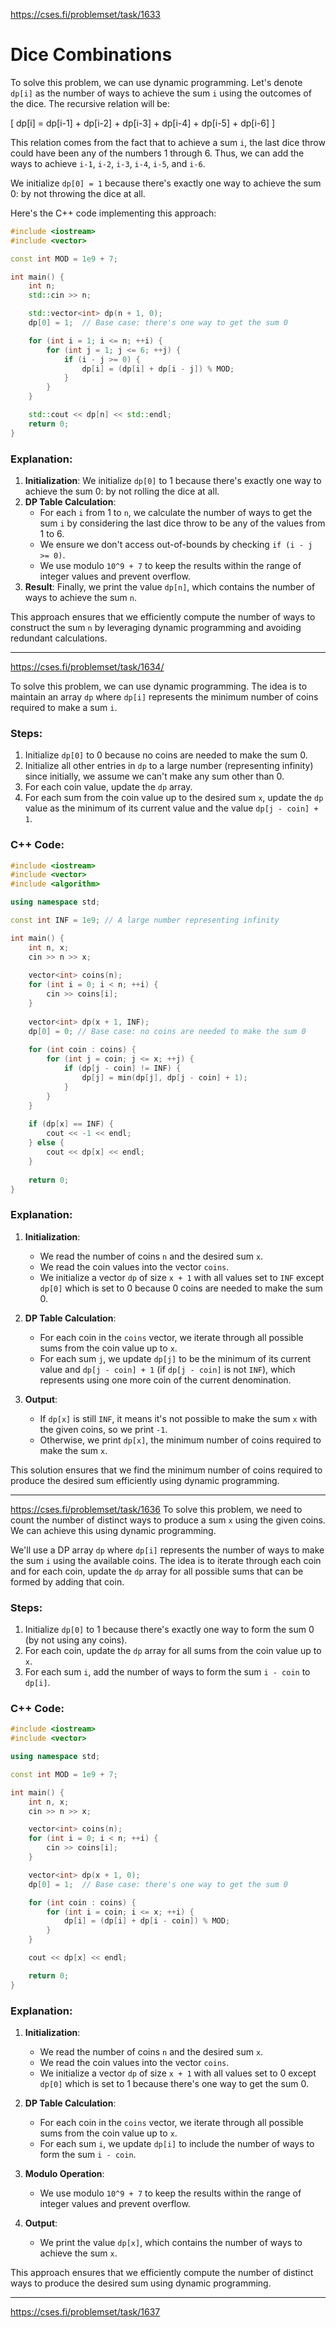 https://cses.fi/problemset/task/1633

Dice Combinations
=================
To solve this problem, we can use dynamic programming. Let's denote `dp[i]` as the number of ways to achieve the sum `i` using the outcomes of the dice. The recursive relation will be:

\[ dp[i] = dp[i-1] + dp[i-2] + dp[i-3] + dp[i-4] + dp[i-5] + dp[i-6] \]

This relation comes from the fact that to achieve a sum `i`, the last dice throw could have been any of the numbers 1 through 6. Thus, we can add the ways to achieve `i-1`, `i-2`, `i-3`, `i-4`, `i-5`, and `i-6`.

We initialize `dp[0] = 1` because there's exactly one way to achieve the sum 0: by not throwing the dice at all.

Here's the C++ code implementing this approach:

```cpp
#include <iostream>
#include <vector>

const int MOD = 1e9 + 7;

int main() {
    int n;
    std::cin >> n;

    std::vector<int> dp(n + 1, 0);
    dp[0] = 1;  // Base case: there's one way to get the sum 0

    for (int i = 1; i <= n; ++i) {
        for (int j = 1; j <= 6; ++j) {
            if (i - j >= 0) {
                dp[i] = (dp[i] + dp[i - j]) % MOD;
            }
        }
    }

    std::cout << dp[n] << std::endl;
    return 0;
}
```

### Explanation:
1. **Initialization**: We initialize `dp[0]` to 1 because there's exactly one way to achieve the sum 0: by not rolling the dice at all.
2. **DP Table Calculation**:
   - For each `i` from 1 to `n`, we calculate the number of ways to get the sum `i` by considering the last dice throw to be any of the values from 1 to 6.
   - We ensure we don't access out-of-bounds by checking `if (i - j >= 0)`.
   - We use modulo `10^9 + 7` to keep the results within the range of integer values and prevent overflow.
3. **Result**: Finally, we print the value `dp[n]`, which contains the number of ways to achieve the sum `n`.

This approach ensures that we efficiently compute the number of ways to construct the sum `n` by leveraging dynamic programming and avoiding redundant calculations.

---

https://cses.fi/problemset/task/1634/

To solve this problem, we can use dynamic programming. The idea is to maintain an array `dp` where `dp[i]` represents the minimum number of coins required to make a sum `i`.

### Steps:
1. Initialize `dp[0]` to 0 because no coins are needed to make the sum 0.
2. Initialize all other entries in `dp` to a large number (representing infinity) since initially, we assume we can't make any sum other than 0.
3. For each coin value, update the `dp` array.
4. For each sum from the coin value up to the desired sum `x`, update the `dp` value as the minimum of its current value and the value `dp[j - coin] + 1`.

### C++ Code:

```cpp
#include <iostream>
#include <vector>
#include <algorithm>

using namespace std;

const int INF = 1e9; // A large number representing infinity

int main() {
    int n, x;
    cin >> n >> x;
    
    vector<int> coins(n);
    for (int i = 0; i < n; ++i) {
        cin >> coins[i];
    }
    
    vector<int> dp(x + 1, INF);
    dp[0] = 0; // Base case: no coins are needed to make the sum 0
    
    for (int coin : coins) {
        for (int j = coin; j <= x; ++j) {
            if (dp[j - coin] != INF) {
                dp[j] = min(dp[j], dp[j - coin] + 1);
            }
        }
    }
    
    if (dp[x] == INF) {
        cout << -1 << endl;
    } else {
        cout << dp[x] << endl;
    }
    
    return 0;
}
```

### Explanation:
1. **Initialization**:
   - We read the number of coins `n` and the desired sum `x`.
   - We read the coin values into the vector `coins`.
   - We initialize a vector `dp` of size `x + 1` with all values set to `INF` except `dp[0]` which is set to 0 because 0 coins are needed to make the sum 0.

2. **DP Table Calculation**:
   - For each coin in the `coins` vector, we iterate through all possible sums from the coin value up to `x`.
   - For each sum `j`, we update `dp[j]` to be the minimum of its current value and `dp[j - coin] + 1` (if `dp[j - coin]` is not `INF`), which represents using one more coin of the current denomination.

3. **Output**:
   - If `dp[x]` is still `INF`, it means it's not possible to make the sum `x` with the given coins, so we print `-1`.
   - Otherwise, we print `dp[x]`, the minimum number of coins required to make the sum `x`.

This solution ensures that we find the minimum number of coins required to produce the desired sum efficiently using dynamic programming.

---

https://cses.fi/problemset/task/1636
To solve this problem, we need to count the number of distinct ways to produce a sum `x` using the given coins. We can achieve this using dynamic programming.

We'll use a DP array `dp` where `dp[i]` represents the number of ways to make the sum `i` using the available coins. The idea is to iterate through each coin and for each coin, update the `dp` array for all possible sums that can be formed by adding that coin.

### Steps:
1. Initialize `dp[0]` to 1 because there's exactly one way to form the sum 0 (by not using any coins).
2. For each coin, update the `dp` array for all sums from the coin value up to `x`.
3. For each sum `i`, add the number of ways to form the sum `i - coin` to `dp[i]`.

### C++ Code:

```cpp
#include <iostream>
#include <vector>

using namespace std;

const int MOD = 1e9 + 7;

int main() {
    int n, x;
    cin >> n >> x;

    vector<int> coins(n);
    for (int i = 0; i < n; ++i) {
        cin >> coins[i];
    }

    vector<int> dp(x + 1, 0);
    dp[0] = 1;  // Base case: there's one way to get the sum 0

    for (int coin : coins) {
        for (int i = coin; i <= x; ++i) {
            dp[i] = (dp[i] + dp[i - coin]) % MOD;
        }
    }

    cout << dp[x] << endl;

    return 0;
}
```

### Explanation:
1. **Initialization**:
   - We read the number of coins `n` and the desired sum `x`.
   - We read the coin values into the vector `coins`.
   - We initialize a vector `dp` of size `x + 1` with all values set to 0 except `dp[0]` which is set to 1 because there's one way to get the sum 0.

2. **DP Table Calculation**:
   - For each coin in the `coins` vector, we iterate through all possible sums from the coin value up to `x`.
   - For each sum `i`, we update `dp[i]` to include the number of ways to form the sum `i - coin`.

3. **Modulo Operation**:
   - We use modulo `10^9 + 7` to keep the results within the range of integer values and prevent overflow.

4. **Output**:
   - We print the value `dp[x]`, which contains the number of ways to achieve the sum `x`.

This approach ensures that we efficiently compute the number of distinct ways to produce the desired sum using dynamic programming.

---

https://cses.fi/problemset/task/1637


